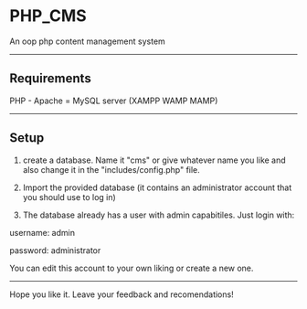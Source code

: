 # PHP_CMS
An oop php content management system 

***

## Requirements
PHP - Apache = MySQL server (XAMPP WAMP MAMP)

***

## Setup

1. create a database. Name it "cms" or give whatever name you like and also change it in the "includes/config.php" file.

3. Import the provided database (it contains an administrator account that you should use to log in)

2. The database already has a user with admin capabitiles. Just login with:

username: admin

password: administrator

You can edit this account to your own liking or create a new one.

***

Hope you like it. Leave your feedback and recomendations!
